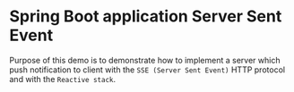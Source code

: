 # Spring Boot application Server Sent Event

Purpose of this demo is to demonstrate how to implement a server which push notification to client with the `SSE (Server Sent Event)` HTTP protocol and with the `Reactive stack`.